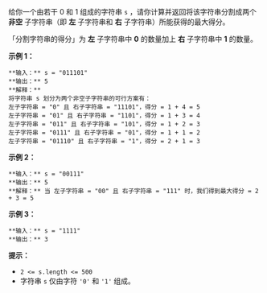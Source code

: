 给你一个由若干 0 和 1 组成的字符串 `s` ，请你计算并返回将该字符串分割成两个 **非空** 子字符串（即  **左** 子字符串和 **右**
子字符串）所能获得的最大得分。

「分割字符串的得分」为 **左** 子字符串中 **0** 的数量加上 **右** 子字符串中 **1** 的数量。



**示例 1：**

    
    
    **输入：** s = "011101"
    **输出：** 5 
    **解释：**
    将字符串 s 划分为两个非空子字符串的可行方案有：
    左子字符串 = "0" 且 右子字符串 = "11101"，得分 = 1 + 4 = 5 
    左子字符串 = "01" 且 右子字符串 = "1101"，得分 = 1 + 3 = 4 
    左子字符串 = "011" 且 右子字符串 = "101"，得分 = 1 + 2 = 3 
    左子字符串 = "0111" 且 右子字符串 = "01"，得分 = 1 + 1 = 2 
    左子字符串 = "01110" 且 右子字符串 = "1"，得分 = 2 + 1 = 3
    

**示例 2：**

    
    
    **输入：** s = "00111"
    **输出：** 5
    **解释：** 当 左子字符串 = "00" 且 右子字符串 = "111" 时，我们得到最大得分 = 2 + 3 = 5
    

**示例 3：**

    
    
    **输入：** s = "1111"
    **输出：** 3
    



**提示：**

  * `2 <= s.length <= 500`
  * 字符串 `s` 仅由字符 `'0'` 和 `'1'` 组成。

